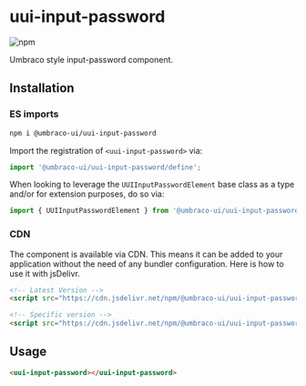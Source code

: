 # uui-input-password

![npm](https://img.shields.io/npm/v/@umbraco-ui/uui-input-password?logoColor=%231B264F)

Umbraco style input-password component.

## Installation

### ES imports

```zsh
npm i @umbraco-ui/uui-input-password
```

Import the registration of `<uui-input-password>` via:

```javascript
import '@umbraco-ui/uui-input-password/define';
```

When looking to leverage the `UUIInputPasswordElement` base class as a type and/or for extension purposes, do so via:

```javascript
import { UUIInputPasswordElement } from '@umbraco-ui/uui-input-password';
```

### CDN

The component is available via CDN. This means it can be added to your application without the need of any bundler configuration. Here is how to use it with jsDelivr.

```html
<!-- Latest Version -->
<script src="https://cdn.jsdelivr.net/npm/@umbraco-ui/uui-input-password@latest/dist/uui-input-password.min.js"></script>

<!-- Specific version -->
<script src="https://cdn.jsdelivr.net/npm/@umbraco-ui/uui-input-password@X.X.X/dist/uui-input-password.min.js"></script>
```

## Usage

```html
<uui-input-password></uui-input-password>
```
